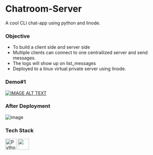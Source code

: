 # Chatroom-Server
A cool CLI chat-app using python and linode.

### Objective
* To build a client side and server side
* Multiple clients can connect to one centrailized server and send messages.
* The logs will show up on list_messages 
* Deployed to a linux virtual private server using linode.

### Demo#1

[![IMAGE ALT TEXT](http://img.youtube.com/vi/mNZIVAumxGQ/0.jpg)](http://www.youtube.com/watch?v=mNZIVAumxGQ "Video Title")


### After Deployment
![image](https://user-images.githubusercontent.com/58912231/149364705-92ea1ad3-0078-4717-8357-109a722ec279.png)




### Tech Stack
<a href="https://www.python.org/" title="Python"><img src="https://github.com/get-icon/geticon/raw/master/icons/python.svg" alt="Python" width="35px" height="35px"></a>
<img src="https://user-images.githubusercontent.com/58912231/149205781-c3e1cacf-3c60-4a84-bd67-48b5ea3e1668.png" width="35px" height="35px">


